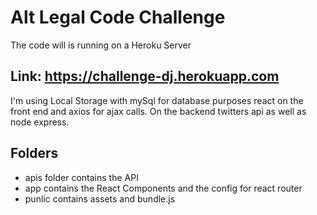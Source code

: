 # Alt Legal Code Challenge

The code will is running on a Heroku Server

## Link: https://challenge-dj.herokuapp.com

I'm using Local Storage with mySql for database purposes react on the front end
and axios for ajax calls. On the backend twitters api as well as node express. 



## Folders
- apis folder contains the API
- app contains the React Components and the config for react router
- punlic contains assets and bundle.js
